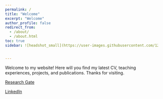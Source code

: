 ```yaml
---
permalink: /
title: "Welcome"
excerpt: "Welcome"
author_profile: false
redirect_from: 
  - /about/
  - /about.html
toc: true
sidebar: ![headshot_small](https://user-images.githubusercontent.com/120326574/207196733-afee8fc0-a2c5-43e2-9a5d-56377d6373f7.jpg)


---
```


Welcome to my website! Here will you find my latest CV, teaching experiences, projects, and publications. Thanks for visiting. 

[Research Gate](https://www.researchgate.net/profile/Caroline-Amodeo-Williams)

[LinkedIn](https://www.linkedin.com/in/carolineamodeo/)
